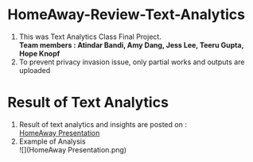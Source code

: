 # HomeAway-Review-Text-Analytics
1. This was Text Analytics Class Final Project.</br>
**Team members : Atindar Bandi, Amy Dang, Jess Lee, Teeru Gupta, Hope Knopf**</br>
2. To prevent privacy invasion issue, only partial works and outputs are uploaded

# Result of Text Analytics
1. Result of text analytics and insights are posted on :<br/>
[HomeAway Presentation](https://drive.google.com/file/d/19FZ5ndScv2PgrBaNOQ5dFD1CbQkvB_AE/view?usp=sharing)
2. Example of Analysis</br>
![](HomeAway Presentation.png)
